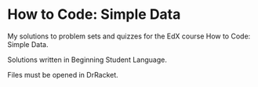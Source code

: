 # How to Code: Simple Data

My solutions to problem sets and quizzes for the EdX course How to Code: Simple Data.

Solutions written in Beginning Student Language.

Files must be opened in DrRacket.
